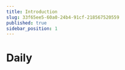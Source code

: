 ```yaml
---
title: Introduction
slug: 33f65ee5-60a0-24b4-91cf-218567520559
published: true
sidebar_position: 1
---
```


# Daily
